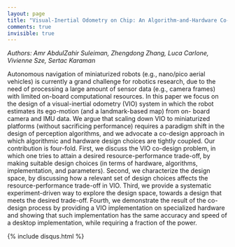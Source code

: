 ```yaml
---
layout: page
title: "Visual-Inertial Odometry on Chip: An Algorithm-and-Hardware Co-design Approach"
comments: true
invisible: true
---
```


<p class="text-left"><i>Authors: Amr AbdulZahir Suleiman, Zhengdong Zhang, Luca Carlone, Vivienne Sze, Sertac Karaman</i></p>

Autonomous navigation of miniaturized robots (e.g., nano/pico aerial vehicles) is currently a grand challenge for robotics research, due to the need of processing a large amount of sensor data (e.g., camera frames) with limited on-board computational resources. In this paper we focus on the design of a visual-inertial odometry (VIO) system in which the robot estimates its ego-motion (and a landmark-based map) from on- board camera and IMU data. We argue that scaling down VIO to miniaturized platforms (without sacrificing performance) requires a paradigm shift in the design of perception algorithms, and we advocate a co-design approach in which algorithmic and hardware design choices are tightly coupled. Our contribution is four-fold. First, we discuss the VIO co-design problem, in which one tries to attain a desired resource-performance trade-off, by making suitable design choices (in terms of hardware, algorithms, implementation, and parameters). Second, we characterize the design space, by discussing how a relevant set of design choices affects the resource-performance trade-off in VIO. Third, we provide a systematic experiment-driven way to explore the design space, towards a design that meets the desired trade-off. Fourth, we demonstrate the result of the co-design process by providing a VIO implementation on specialized hardware and showing that such implementation has the same accuracy and speed of a desktop implementation, while requiring a fraction of the power.

{% include disqus.html %}